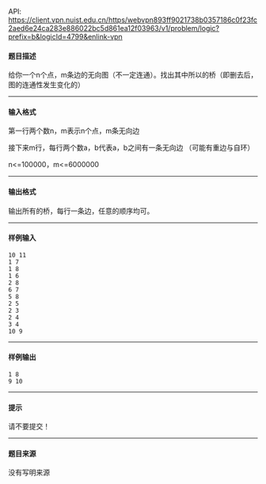 API: https://client.vpn.nuist.edu.cn/https/webvpn893ff9021738b0357186c0f23fc2aed6e24ca283e886022bc5d861ea12f03963/v1/problem/logic?prefix=b&logicId=4799&enlink-vpn

#### 题目描述

给你一个n个点，m条边的无向图（不一定连通）。找出其中所以的桥（即删去后，图的连通性发生变化的）

---

#### 输入格式

第一行两个数n，m表示n个点，m条无向边

接下来m行，每行两个数a，b代表a，b之间有一条无向边 （可能有重边与自环）

n<=100000，m<=6000000

---

#### 输出格式

输出所有的桥，每行一条边，任意的顺序均可。

---

#### 样例输入
```
10 11
1 7
1 8
1 6
2 8
6 7
5 8
2 5
2 3
2 4
3 4
10 9
```

---

#### 样例输出
```
1 8
9 10
```

---

#### 提示

请不要提交！

---

#### 题目来源

没有写明来源